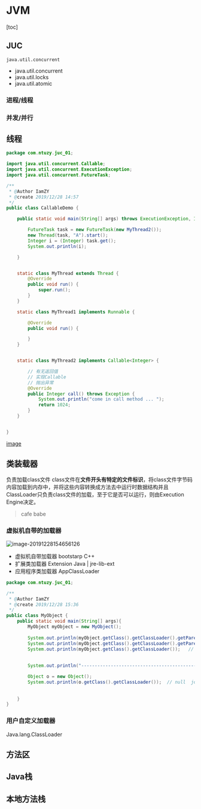 # JVM

[toc]

## JUC

`java.util.concurrent`

+ java.util.concurrent
+ java.util.locks
+ java.util.atomic

### 进程/线程

### 并发/并行

## 线程

```java
package com.ntuzy.juc_01;

import java.util.concurrent.Callable;
import java.util.concurrent.ExecutionException;
import java.util.concurrent.FutureTask;

/**
 * @Author IamZY
 * @create 2019/12/28 14:57
 */
public class CallableDemo {

    public static void main(String[] args) throws ExecutionException, InterruptedException {

        FutureTask task = new FutureTask(new MyThread2());
        new Thread(task, "A").start();
        Integer i = (Integer) task.get();
        System.out.println(i);

    }


    static class MyThread extends Thread {
        @Override
        public void run() {
            super.run();
        }
    }

    static class MyThread1 implements Runnable {

        @Override
        public void run() {

        }
    }


    static class MyThread2 implements Callable<Integer> {

        // 有无返回值
        // 实现Callable
        // 抛出异常
        @Override
        public Integer call() throws Exception {
            System.out.println("come in call method ... ");
            return 1024;
        }
    }


}
```

[image]()

## 类装载器

负责加载class文件 class文件在**文件开头有特定的文件标识**，将class文件字节码内容加载到内存中，并将这些内容转换成方法去中运行时数据结构并且ClassLoader只负责class文件的加载，至于它是否可以运行，则由Execution Engine决定。

> cafe babe

### 虚拟机自带的加载器

![image-20191228154656126](D:\src\JVM\images\image-20191228154656126.png)

+ 虚拟机自带加载器  bootstarp C++
+ 扩展类加载器  Extension  Java   | jre-lib-ext
+ 应用程序类加载器 AppClassLoader

```java
package com.ntuzy.juc_01;

/**
 * @Author IamZY
 * @create 2019/12/28 15:36
 */
public class MyObject {
    public static void main(String[] args){
        MyObject myObject = new MyObject();
        
        System.out.println(myObject.getClass().getClassLoader().getParent().getParent()); // null bootstrap
        System.out.println(myObject.getClass().getClassLoader().getParent());  // ext
        System.out.println(myObject.getClass().getClassLoader());   // Launcher$AppClassLoader
        
        
        System.out.println("----------------------------------------------------");

        Object o = new Object();
        System.out.println(o.getClass().getClassLoader());  // null  jdk自带  bootstrap
        
        
    }
}

```

### 用户自定义加载器

Java.lang.ClassLoader

## 方法区

## Java栈

## 本地方法栈





























